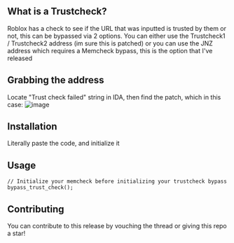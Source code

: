 ## What is a Trustcheck?

Roblox has a check to see if the URL that was inputted is trusted by them or not, this can be bypassed via 2 options.
You can either use the Trustcheck1 / Trustcheck2 address (im sure this is patched) or you can use the JNZ address which requires a Memcheck bypass, this is the option that I've released

## Grabbing the address
Locate "Trust check failed" string in IDA, then find the patch, which in this case:
![image](https://user-images.githubusercontent.com/68111233/143783856-a65484bb-72c0-4bb0-bc6c-2a10ad71ca37.png)


## Installation

Literally paste the code, and initialize it

## Usage

```
// Initialize your memcheck before initializing your trustcheck bypass
bypass_trust_check();
```

## Contributing
You can contribute to this release by vouching the thread or giving this repo a star!
